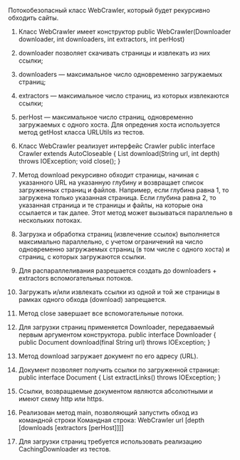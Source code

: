 Потокобезопасный класс WebCrawler, который будет рекурсивно обходить сайты.
1. Класс WebCrawler имеет конструктор
public WebCrawler(Downloader downloader, int downloaders, int extractors, int perHost)
2. downloader позволяет скачивать страницы и извлекать из них ссылки;
3. downloaders — максимальное число одновременно загружаемых страниц;
4. extractors — максимальное число страниц, из которых извлекаются ссылки;
5. perHost — максимальное число страниц, одновременно загружаемых c одного хоста. Для опредения хоста используется метод getHost класса URLUtils из тестов.
5. Класс WebCrawler реализует интерфейс Crawler
public interface Crawler extends AutoCloseable {
	List<String> download(String url, int depth) throws IOException;
	void close();
}
6. Метод download рекурсивно обходит страницы, начиная с указанного URL на указанную глубину и возвращает список загруженных страниц и файлов. Например, если глубина равна 1, то загружена только указанная страница. Если глубина равна 2, то указанная страница и те страницы и файлы, на которые она ссылается и так далее. Этот метод может вызываться параллельно в нескольких потоках.
7. Загрузка и обработка страниц (извлечение ссылок) выполняется максимально параллельно, с учетом ограничений на число одновременно загружаемых страниц (в том числе с одного хоста) и страниц, с которых загружаются ссылки.
8. Для распараллеливания разрешается создать до downloaders + extractors вспомогательных потоков.
9. Загружать и/или извлекать ссылки из одной и той же страницы в рамках одного обхода (download) запрещается.
10. Метод close завершает все вспомогательные потоки.
11. Для загрузки страниц применяется Downloader, передаваемый первым аргументом конструктора.
public interface Downloader {
	public Document download(final String url) throws IOException;
}
                    
12. Метод download загружает документ по его адресу (URL).
13. Документ позволяет получить ссылки по загруженной странице: 
public interface Document {
	List<String> extractLinks() throws IOException;
}
                
14. Ссылки, возвращаемые документом являются абсолютными и имеют схему http или https.
15. Реализован метод main, позволяющий запустить обход из командной строки
Командная строка: WebCrawler url [depth [downloads [extractors [perHost]]]]
16. Для загрузки страниц требуется использовать реализацию CachingDownloader из тестов.
